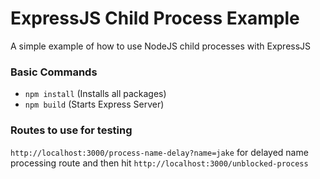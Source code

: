 # ExpressJS Child Process Example

A simple example of how to use NodeJS child processes with ExpressJS

### Basic Commands

- `npm install` (Installs all packages)
- `npm build` (Starts Express Server)

### Routes to use for testing

`http://localhost:3000/process-name-delay?name=jake` for delayed name processing route and then hit `http://localhost:3000/unblocked-process`
